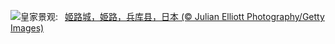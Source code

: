 ![](https://www.bing.com/th?id=OHR.JapanHimeji_ZH-CN8344654166_UHD.jpg&w=1000)皇家景观:&nbsp;&ensp;[姬路城，姫路，兵库县，日本 (© Julian Elliott Photography/Getty Images)](https://www.bing.com/th?id=OHR.JapanHimeji_ZH-CN8344654166_UHD.jpg)
<br><br/>
